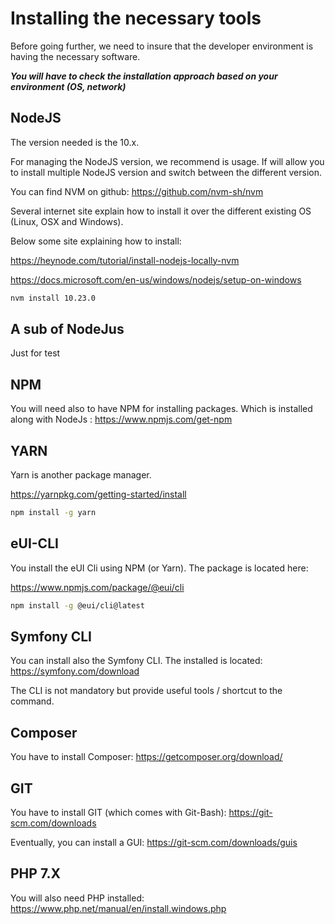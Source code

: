 Installing the necessary tools
==============================

Before going further, we need to insure that the developer environment is having the necessary software.

***You will have to check the installation approach based on your environment (OS, network)***

NodeJS
------

The version needed is the 10.x.

For managing the NodeJS version, we recommend is usage. If will allow you to install multiple NodeJS version and switch between the different version.

You can find NVM on github: <https://github.com/nvm-sh/nvm>

Several internet site explain how to install it over the different existing OS (Linux, OSX and Windows).

Below some site explaining how to install:

<https://heynode.com/tutorial/install-nodejs-locally-nvm>

<https://docs.microsoft.com/en-us/windows/nodejs/setup-on-windows>

```bash
nvm install 10.23.0
```

A sub of NodeJus
----------------

Just for test

NPM
---

You will need also to have NPM for installing packages. Which is installed along with NodeJs : <https://www.npmjs.com/get-npm>

YARN
----

Yarn is another package manager.

<https://yarnpkg.com/getting-started/install>

```bash
npm install -g yarn
```

eUI-CLI
-------

You install the eUI Cli using NPM (or Yarn). The package is located here:

<https://www.npmjs.com/package/@eui/cli>

```bash
npm install -g @eui/cli@latest
```

Symfony CLI
-----------

You can install also the Symfony CLI. The installed is located: <https://symfony.com/download>

The CLI is not mandatory but provide useful tools / shortcut to the command.

Composer
--------

You have to install Composer: <https://getcomposer.org/download/>

GIT
---

You have to install GIT (which comes with Git-Bash): <https://git-scm.com/downloads>

Eventually, you can install a GUI: <https://git-scm.com/downloads/guis>

PHP 7.X
-------

You will also need PHP installed: <https://www.php.net/manual/en/install.windows.php>
